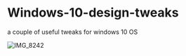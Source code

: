# Windows-10-design-tweaks
a couple of useful tweaks for windows 10 OS

![IMG_8242](https://github.com/user-attachments/assets/0703e77f-4903-4e63-81dd-fba1f6789268)

